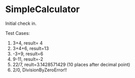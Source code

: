 # SimpleCalculator
Initial check in.

Test Cases:

1. 3+4, result= 4
2. 3+4+6, result=13
3. -3+9, result=6
4. 9-11, result=-2
5. 22/7, reult=3.1428571429 (10 places after decimal point)
6. 2/0, DivisionByZeroError!!

